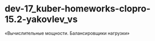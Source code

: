 # dev-17_kuber-homeworks-clopro-15.2-yakovlev_vs
«Вычислительные мощности. Балансировщики нагрузки»
